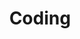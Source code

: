 ---
title: "Coding"
description: "Java, C++, JS, Groovy, theory..."
cascade:
  showReadingTime: false
---
